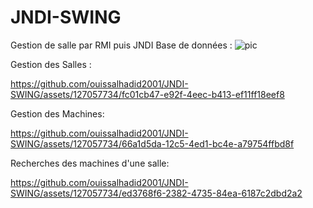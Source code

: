 # JNDI-SWING
Gestion de salle par RMI puis JNDI
Base de données :
![pic](https://github.com/ouissalhadid2001/JNDI-SWING/assets/127057734/b837dfa8-2f47-457b-b477-276ec6d049ee)

Gestion des Salles :


https://github.com/ouissalhadid2001/JNDI-SWING/assets/127057734/fc01cb47-e92f-4eec-b413-ef11ff18eef8



Gestion des Machines:


https://github.com/ouissalhadid2001/JNDI-SWING/assets/127057734/66a1d5da-12c5-4ed1-bc4e-a79754ffbd8f



Recherches des machines d'une salle:


https://github.com/ouissalhadid2001/JNDI-SWING/assets/127057734/ed3768f6-2382-4735-84ea-6187c2dbd2a2

